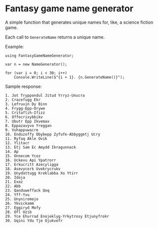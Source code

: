 # Fantasy game name generator

A simple function that generates unique names for, like, a science fiction game.

Each call to `GenerateName` returns a unique name.

Example:

```
using FantasyGameNameGenerator;

var n = new NameGenerator();

for (var i = 0; i < 30; i++)
    Console.WriteLine($"{i + 1}. {n.GenerateName()}");
```

Sample response:

```
1. Jot Tryppondul Jitud Yrryz-Unucra
2. Cracefugg Ekr
3. Lefruvin Dy Binn
4. Frygg-Epp-Orywe
5. Critaflih-Ifizz
6. Offocrixybbikv
7. Ubutr Epp Ikvemax
8. Eppazavyvo Yreggan
9. Vuhappuwacre
10. Enduzoffy Obybepp Zyfufe-Abbyggetj Ucry
11. Ryfaq Akle Ovik
12. Ylitacr
13. Etj Sam Ec Amydd Ikragunnack
14. Ap
15. Onnecom Ycoz
16. Uckevu Api Ypatrorr
17. Erkucritt Azecyligga
18. Asevycork Uvekrycrukv
19. Unydattugg Kreklabba Xo Ytirr
20. Idoja
21. Exoz
22. Abb
23. Qanduweffack Qoq
24. Yff-Yxu
25. Unyniromojo
26. Ykvickamm
27. Eggiryd Mofy
28. Ofl Uzib
29. Yce Ehurrad Enojeklyg-Yrkytrosy Etjunyfrokr
30. Uqini Ydu Tje Ojukvefr
```